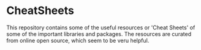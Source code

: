 # CheatSheets
This repository contains some of the useful resources or 'Cheat Sheets' of some of the important libraries and packages. 
The resources are curated from online open source, which seem to be veru helpful.
